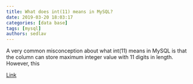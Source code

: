 ```yaml
---
title: What does int(11) means in MySQL?
date: 2019-03-20 18:03:17
categories: [data base]
tags: [mysql]
authors: sedlav
---
```

        
A very common misconception about what int(11) means in MySQL is that the column can store maximum integer value with 11 digits in length. However, this

[Link](https://www.virendrachandak.com/techtalk/mysql-int11-what-does-it-means/)

